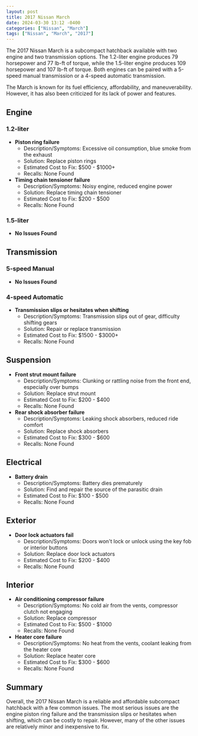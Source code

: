 ```yaml
---
layout: post
title: 2017 Nissan March
date: 2024-03-30 13:12 -0400
categories: ["Nissan", "March"]
tags: ["Nissan", "March", "2017"]
---
```

The 2017 Nissan March is a subcompact hatchback available with two engine and two transmission options. The 1.2-liter engine produces 79 horsepower and 77 lb-ft of torque, while the 1.5-liter engine produces 109 horsepower and 107 lb-ft of torque. Both engines can be paired with a 5-speed manual transmission or a 4-speed automatic transmission.

The March is known for its fuel efficiency, affordability, and maneuverability. However, it has also been criticized for its lack of power and features.

## **Engine**

### **1.2-liter**

- **Piston ring failure**
    - Description/Symptoms: Excessive oil consumption, blue smoke from the exhaust
    - Solution: Replace piston rings
    - Estimated Cost to Fix: $500 - $1000+
    - Recalls: None Found
- **Timing chain tensioner failure**
    - Description/Symptoms: Noisy engine, reduced engine power
    - Solution: Replace timing chain tensioner
    - Estimated Cost to Fix: $200 - $500
    - Recalls: None Found

### **1.5-liter**

- **No Issues Found**

## **Transmission**

### **5-speed Manual**

- **No Issues Found**

### **4-speed Automatic**

- **Transmission slips or hesitates when shifting**
    - Description/Symptoms: Transmission slips out of gear, difficulty shifting gears
    - Solution: Repair or replace transmission
    - Estimated Cost to Fix: $1500 - $3000+
    - Recalls: None Found

## **Suspension**

- **Front strut mount failure**
    - Description/Symptoms: Clunking or rattling noise from the front end, especially over bumps
    - Solution: Replace strut mount
    - Estimated Cost to Fix: $200 - $400
    - Recalls: None Found
- **Rear shock absorber failure**
    - Description/Symptoms: Leaking shock absorbers, reduced ride comfort
    - Solution: Replace shock absorbers
    - Estimated Cost to Fix: $300 - $600
    - Recalls: None Found

## **Electrical**

- **Battery drain**
    - Description/Symptoms: Battery dies prematurely
    - Solution: Find and repair the source of the parasitic drain
    - Estimated Cost to Fix: $100 - $500
    - Recalls: None Found

## **Exterior**

- **Door lock actuators fail**
    - Description/Symptoms: Doors won't lock or unlock using the key fob or interior buttons
    - Solution: Replace door lock actuators
    - Estimated Cost to Fix: $200 - $400
    - Recalls: None Found

## **Interior**

- **Air conditioning compressor failure**
    - Description/Symptoms: No cold air from the vents, compressor clutch not engaging
    - Solution: Replace compressor
    - Estimated Cost to Fix: $500 - $1000
    - Recalls: None Found
- **Heater core failure**
    - Description/Symptoms: No heat from the vents, coolant leaking from the heater core
    - Solution: Replace heater core
    - Estimated Cost to Fix: $300 - $600
    - Recalls: None Found

## **Summary**

Overall, the 2017 Nissan March is a reliable and affordable subcompact hatchback with a few common issues. The most serious issues are the engine piston ring failure and the transmission slips or hesitates when shifting, which can be costly to repair. However, many of the other issues are relatively minor and inexpensive to fix.

